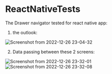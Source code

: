 # ReactNativeTests

The Drawer navigator tested for react native app:

1. the outlook:

![Screenshot from 2022-12-26 23-04-32](https://user-images.githubusercontent.com/60085936/209583396-d485a8bd-cb43-43db-be35-47815883aaa2.png)


2. Data passing between these 2 screens:

![Screenshot from 2022-12-26 23-32-01](https://user-images.githubusercontent.com/60085936/209584376-7ec47b92-445d-4241-9911-59706b862e0c.png)
![Screenshot from 2022-12-26 23-32-08](https://user-images.githubusercontent.com/60085936/209584378-f7cd54db-66a2-4ba9-a934-fcd9a3059686.png)
